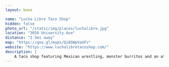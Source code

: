 ```yaml
---
layout: base

name: "Lucha Libre Taco Shop"
hidden: false
photo_url: "/static/img/places/luchalibre.jpg"
location: "3016 University Ave"
distance: "2.5mi away"
map: "https://goo.gl/maps/QiB5WpVaUFv"
website: "https://www.luchalibretacoshop.com/"
description: |
    A taco shop featuring Mexican wrestling, monster burritos and an attitude with two nearby locations.
---
```

